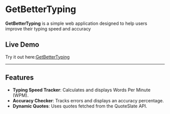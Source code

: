 # GetBetterTyping

**GetBetterTyping** is a simple web application designed to help users improve their typing speed and accuracy

## Live Demo
Try it out here:[GetBetterTyping](https://getbettertyping.netlify.app)

---

## Features

- **Typing Speed Tracker**: Calculates and displays Words Per Minute (WPM).
- **Accuracy Checker**: Tracks errors and displays an accuracy percentage.
- **Dynamic Quotes**: Uses quotes fetched from the QuoteSlate API.

